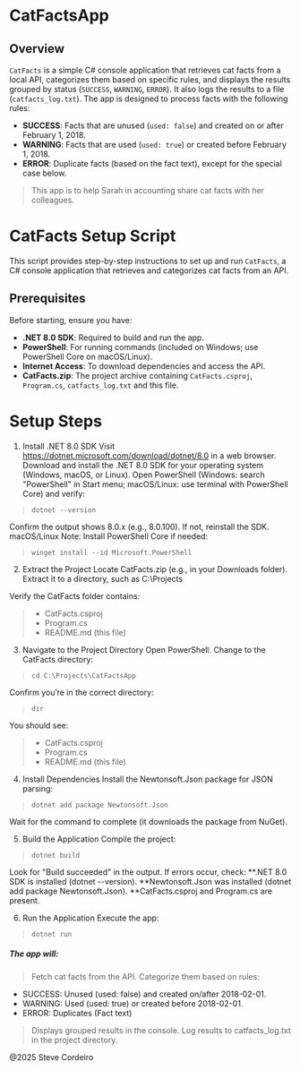 # CatFactsApp

## Overview

`CatFacts` is a simple C# console application that retrieves cat facts from a local API, categorizes them based on
specific rules, and displays the results grouped by status (`SUCCESS`, `WARNING`, `ERROR`). It also logs the results to
a file (`catfacts_log.txt`). The app is designed to process facts with the following rules:

-  **SUCCESS**: Facts that are unused (`used: false`) and created on or after February 1, 2018.
-  **WARNING**: Facts that are used (`used: true`) or created before February 1, 2018.
-  **ERROR**: Duplicate facts (based on the fact text), except for the special case below.

> This app is to help Sarah in accounting share cat facts with her colleagues.

# CatFacts Setup Script

This script provides step-by-step instructions to set up and run `CatFacts`, a C# console application that retrieves and
categorizes cat facts from an API.

## Prerequisites

Before starting, ensure you have:

-  **.NET 8.0 SDK**: Required to build and run the app.
-  **PowerShell**: For running commands (included on Windows; use PowerShell Core on macOS/Linux).
-  **Internet Access**: To download dependencies and access the API.
-  **CatFacts.zip**: The project archive containing `CatFacts.csproj`, `Program.cs`, `catfacts_log.txt` and this file.

# Setup Steps

1. Install .NET 8.0 SDK Visit https://dotnet.microsoft.com/download/dotnet/8.0 in a web browser. Download and install
   the .NET 8.0 SDK for your operating system (Windows, macOS, or Linux). Open PowerShell (Windows: search "PowerShell"
   in Start menu; macOS/Linux: use terminal with PowerShell Core) and verify:

> `dotnet --version`

Confirm the output shows 8.0.x (e.g., 8.0.100). If not, reinstall the SDK. macOS/Linux Note: Install PowerShell Core if
needed:

> `winget install --id Microsoft.PowerShell`

2. Extract the Project Locate CatFacts.zip (e.g., in your Downloads folder). Extract it to a directory, such as
   C:\Projects

Verify the CatFacts folder contains:

> -  CatFacts.csproj
> -  Program.cs
> -  README.md (this file)

3. Navigate to the Project Directory Open PowerShell. Change to the CatFacts directory:

> `cd C:\Projects\CatFactsApp`

Confirm you’re in the correct directory:

> `dir`

You should see:

> -  CatFacts.csproj
> -  Program.cs
> -  README.md (this file)

4. Install Dependencies Install the Newtonsoft.Json package for JSON parsing:

> `dotnet add package Newtonsoft.Json`

Wait for the command to complete (it downloads the package from NuGet).

5. Build the Application Compile the project:

> `dotnet build`

Look for "Build succeeded" in the output. If errors occur, check: **.NET 8.0 SDK is installed (dotnet --version).
**Newtonsoft.Json was installed (dotnet add package Newtonsoft.Json). \*\*CatFacts.csproj and Program.cs are present.

6. Run the Application Execute the app:

> `dotnet run`

##### The app will:

> Fetch cat facts from the API. Categorize them based on rules:

-  SUCCESS: Unused (used: false) and created on/after 2018-02-01.
-  WARNING: Used (used: true) or created before 2018-02-01.
-  ERROR: Duplicates (Fact text)

> Displays grouped results in the console. Log results to catfacts_log.txt in the project directory.

@2025 Steve Cordeiro

